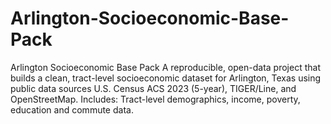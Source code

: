 # Arlington-Socioeconomic-Base-Pack
Arlington Socioeconomic Base Pack A reproducible, open-data project that builds a clean, tract-level socioeconomic dataset for Arlington, Texas using public data sources U.S. Census ACS 2023 (5-year), TIGER/Line, and OpenStreetMap. Includes: Tract-level demographics, income, poverty, education and commute data.
